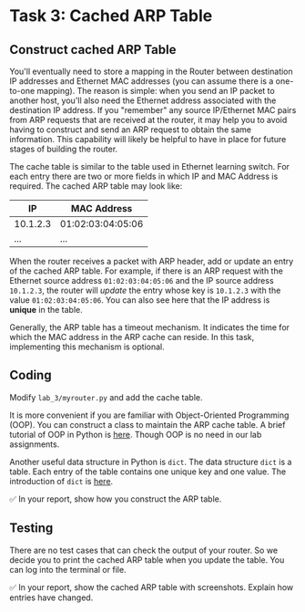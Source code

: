 # Task 3: Cached ARP Table

## Construct cached ARP Table

You'll eventually need to store a mapping in the Router between destination IP addresses and Ethernet MAC addresses (you can assume there is a one-to-one mapping). The reason is simple: when you send an IP packet to another host, you'll also need the Ethernet address associated with the destination IP address. If you "remember" any source IP/Ethernet MAC pairs from ARP requests that are received at the router, it may help you to avoid having to construct and send an ARP request to obtain the same information. This capability will likely be helpful to have in place for future stages of building the router.

The cache table is similar to the table used in Ethernet learning switch. For each entry there are two or more fields in which IP and MAC Address is required. The cached ARP table may look like:

| IP       | MAC Address       |
| -------- | ----------------- |
| 10.1.2.3 | 01:02:03:04:05:06 |
| ...      | ...               |

When the router receives a packet with ARP header, add or update an entry of the cached ARP table. For example, if there is an ARP request with the Ethernet source address `01:02:03:04:05:06` and the IP source address `10.1.2.3`, the router will *update* the entry whose key is `10.1.2.3` with the value `01:02:03:04:05:06`. You can also see here that the IP address is **unique** in the table.

Generally, the ARP table has a timeout mechanism. It indicates the time for which the MAC address in the ARP cache can reside. In this task, implementing this mechanism is optional.

## Coding

Modify `lab_3/myrouter.py` and add the cache table.

It is more convenient if you are familiar with Object-Oriented Programming (OOP). You can construct a class to maintain the ARP cache table. A brief tutorial of OOP in Python is [here](https://www.liaoxuefeng.com/wiki/1016959663602400/1017495723838528). Though OOP is no need in our lab assignments.

Another useful data structure in Python is `dict`. The data structure `dict` is a table. Each entry of the table contains one unique key and one value. The introduction of `dict` is [here](https://www.liaoxuefeng.com/wiki/1016959663602400/1017104324028448).

✅ In your report, show how you construct the ARP table.

## Testing

There are no test cases that can check the output of your router. So we decide you to print the cached ARP table when you update the table. You can log into the terminal or file.

✅ In your report, show the cached ARP table with screenshots. Explain how entries have changed.
